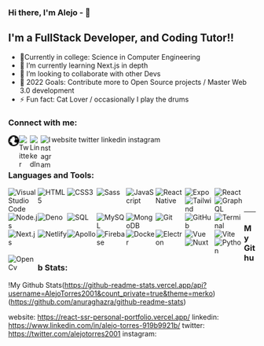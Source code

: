
### Hi there, I'm Alejo - 👋 

## I'm a FullStack Developer, and Coding Tutor!!

- 🚀Currently in college: Science in Computer Engineering
- 🌱 I’m currently learning Next.js in depth
- 👯 I’m looking to collaborate with other Devs
- 🥅 2022 Goals: Contribute more to Open Source projects / Master Web 3.0 development 
- ⚡ Fun fact: Cat Lover / occasionally I play the drums

### Connect with me:

<img align="left" alt="https://react-ssr-personal-portfolio.vercel.app/" width="22px" src="https://raw.githubusercontent.com/iconic/open-iconic/master/svg/globe.svg" />website
<img align="left" alt="Twitter" width="22px" src="https://cdn.jsdelivr.net/npm/simple-icons@v3/icons/twitter.svg" />twitter
<img align="left" alt="LinkedIn" width="22px" src="https://cdn.jsdelivr.net/npm/simple-icons@v3/icons/linkedin.svg" />linkedin
<img align="left" alt="Instagram" width="22px" src="https://cdn.jsdelivr.net/npm/simple-icons@v3/icons/instagram.svg" />instagram

<br />

### Languages and Tools:

<img align="left" alt="Visual Studio Code" width="60px" src="ttps://img.shields.io/badge/Visual_Studio_Code-0078D4?style=for-the-badge&logo=visual%20studio%20code&logoColor=white" />
<img align="left" alt="HTML5" width="60px" src="https://img.shields.io/badge/HTML5-E34F26?style=for-the-badge&logo=html5&logoColor=white" />
<img align="left" alt="CSS3" width="60px" src="https://img.shields.io/badge/CSS3-1572B6?style=for-the-badge&logo=css3&logoColor=white" />
<img align="left" alt="Sass" width="60px" src="https://img.shields.io/badge/Sass-CC6699?style=for-the-badge&logo=sass&logoColor=white" />
<img align="left" alt="JavaScript" width="60px" src="https://img.shields.io/badge/JavaScript-323330?style=for-the-badge&logo=javascript&logoColor=F7DF1E" />
<img align="left" alt="React Native" width="60px" src="https://img.shields.io/badge/React_Native-20232A?style=for-the-badge&logo=react&logoColor=61DAFB" />
<img align="left" alt="Expo" width="60px" src="https://img.shields.io/badge/Expo-1B1F23?style=for-the-badge&logo=expo&logoColor=white" />
<img align="left" alt="React" width="60px" src="https://img.shields.io/badge/React-20232A?style=for-the-badge&logo=react&logoColor=61DAFB" />
<img align="left" alt="Tailwind" width="60px" src="https://img.shields.io/badge/Tailwind_CSS-38B2AC?style=for-the-badge&logo=tailwind-css&logoColor=white" />
<img align="left" alt="GraphQL" width="60px" src="https://img.shields.io/badge/GraphQl-E10098?style=for-the-badge&logo=graphql&logoColor=white" />
<img align="left" alt="Node.js" width="60px" src="https://img.shields.io/badge/Node.js-339933?style=for-the-badge&logo=nodedotjs&logoColor=white" />
<img align="left" alt="Deno" width="60px" src="https://img.shields.io/badge/Deno-464647?style=for-the-badge&logo=deno&logoColor=white" />
<img align="left" alt="SQL" width="60px" src="https://img.shields.io/badge/Microsoft_SQL_Server-CC2927?style=for-the-badge&logo=microsoft-sql-server&logoColor=white" />
<img align="left" alt="MySQL" width="60px" src="https://img.shields.io/badge/MySQL-005C84?style=for-the-badge&logo=mysql&logoColor=white" />
<img align="left" alt="MongoDB" width="60px" src="https://img.shields.io/badge/MongoDB-4EA94B?style=for-the-badge&logo=mongodb&logoColor=white" />
<img align="left" alt="Git" width="60px" src="https://img.shields.io/badge/GIT-E44C30?style=for-the-badge&logo=git&logoColor=white" />
<img align="left" alt="GitHub" width="60px" src="https://img.shields.io/badge/GitHub-100000?style=for-the-badge&logo=github&logoColor=white" />
<img align="left" alt="Terminal" width="60px" src="ttps://img.shields.io/badge/windows%20terminal-4D4D4D?style=for-the-badge&logo=windows%20terminal&logoColor=white" />
<img align="left" alt="Next.js" width="60px" src="https://img.shields.io/badge/next.js-000000?style=for-the-badge&logo=nextdotjs&logoColor=white" />
<img align="left" alt="Netlify" width="60px" src="https://img.shields.io/badge/Netlify-00C7B7?style=for-the-badge&logo=netlify&logoColor=white" />
<img align="left" alt="Apollo" width="60px" src="https://img.shields.io/badge/Apollo%20GraphQL-311C87?&style=for-the-badge&logo=Apollo%20GraphQL&logoColor=white" />
<img align="left" alt="Firebase" width="60px" src="https://img.shields.io/badge/firebase-ffca28?style=for-the-badge&logo=firebase&logoColor=black" />
<img align="left" alt="Docker" width="60px" src="https://img.shields.io/badge/Docker-2CA5E0?style=for-the-badge&logo=docker&logoColor=white" />
<img align="left" alt="Electron" width="60px" src="https://img.shields.io/badge/Electron-2B2E3A?style=for-the-badge&logo=electron&logoColor=9FEAF9" />
<img align="left" alt="Vue" width="60px" src="https://img.shields.io/badge/Vue.js-35495E?style=for-the-badge&logo=vuedotjs&logoColor=4FC08D" />
<img align="left" alt="Vite" width="60px" src="https://img.shields.io/badge/Vite-B73BFE?style=for-the-badge&logo=vite&logoColor=FFD62E" />
<img align="left" alt="Nuxt" width="60px" src="https://img.shields.io/badge/nuxt.js-00C58E?style=for-the-badge&logo=nuxtdotjs&logoColor=white" />
<img align="left" alt="Python" width="60px" src="https://img.shields.io/badge/Python-FFD43B?style=for-the-badge&logo=python&logoColor=darkgreen" />
<img align="left" alt="OpenCv" width="60px" src="https://img.shields.io/badge/OpenCV-27338e?style=for-the-badge&logo=OpenCV&logoColor=white" />



<br />
<br />

---

### My Github Stats:

!My Github Stats(https://github-readme-stats.vercel.app/api?username=AlejoTorres2001&count_private=true&theme=merko)(https://github.com/anuraghazra/github-readme-stats)







website: https://react-ssr-personal-portfolio.vercel.app/
linkedin: https://www.linkedin.com/in/alejo-torres-919b9921b/
twitter: https://twitter.com/alejotorres2001
instagram: 